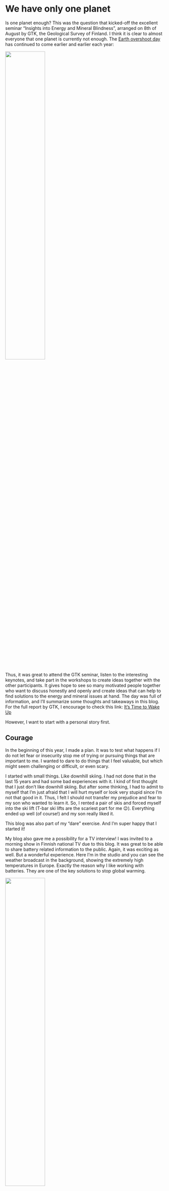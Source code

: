 # We have only one planet
Is one planet enough? This was the question that kicked-off the excellent seminar “Insights into Energy and Mineral Blindness”, arranged on 8th of August by GTK, the Geological Survey of Finland. I think it is clear to almost everyone that one planet is currently not enough. The [Earth overshoot day]( https://www.overshootday.org/) has continued to come earlier and earlier each year:

<img src="https://makavi.github.io/images/EarthOvershootDay.JPG" width="50%" />

Thus, it was great to attend the GTK seminar, listen to the interesting keynotes, and take part in the workshops to create ideas together with the other participants. It gives hope to see so many motivated people together who want to discuss honestly and openly and create ideas that can help to find solutions to the energy and mineral issues at hand. The day was full of information, and I’ll summarize some thoughts and takeaways in this blog. For the full report by GTK, I encourage to check this link: [It’s Time to Wake Up](https://www.gtk.fi/en/time-to-wake-up/)

However, I want to start with a personal story first.

## Courage
In the beginning of this year, I made a plan. It was to test what happens if I do not let fear or insecurity stop me of trying or pursuing things that are important to me. I wanted to dare to do things that I feel valuable, but which might seem challenging or difficult, or even scary.

I started with small things. Like downhill skiing. I had not done that in the last 15 years and had some bad experiences with it. I kind of first thought that I just don’t like downhill skiing. But after some thinking, I had to admit to myself that I’m just afraid that I will hurt myself or look very stupid since I’m not that good in it. Thus, I felt I should not transfer my prejudice and fear to my son who wanted to learn it. So, I rented a pair of skis and forced myself into the ski lift (T-bar ski lifts are the scariest part for me 😉). Everything ended up well (of course!) and my son really liked it.

This blog was also part of my “dare” exercise. And I’m super happy that I started it!

My blog also gave me a possibility for a TV interview! I was invited to a morning show in Finnish national TV due to this blog. It was great to be able to share battery related information to the public. Again, it was exciting as well. But a wonderful experience. Here I’m in the studio and you can see the weather broadcast in the background, showing the extremely high temperatures in Europe. Exactly the reason why I like working with batteries. They are one of the key solutions to stop global warming.

<img src="https://makavi.github.io/images/YleAamu2.jpg" width="50%" />

If you are interested and understand Finnish, you can watch the interview here: [VTT:n erikoistutkija Marja Vilkman on perehtynyt akkujen maailmaan](https://areena.yle.fi/1-63100924)

Just before my summer holidays, I also decided that I would apply for a research chair position in [BEPA](https://bepassociation.eu/), the Batteries European Partnership Association, which is responsible for creating the Strategic Research and Innovation Agenda (SRIA) for batteries, together with Batteries Europe, and for the definition of call topics to be included in the Horizon Europe Work Programmes. As sufficiency of battery materials is a very important topic for me, I chose to apply to become the research chair for the Working Group of Raw Materials and Recycling.

And guess what. I was selected! Wow!! Thus, you might be reading more on the European level road mapping in my future blogs. I’m also very eager to hear your thoughts about the directions EU should take in this field. We will create the SRIA together.

## Takeaways from the GTK seminar

Now to the takeaways. Without filtering and not including everything. These are however the parts that I remember well from the workshop.

1.	Reducing CO2 emissions is a must to stop global warming. The solution would be to use renewable energy (mostly wind & solar) to harvest energy, combined with energy storage (like batteries, but there are also other options). However, 80 % of modern energy use is non-electric. It is a huge task to electrify everything. And it requires massive amounts of raw materials.

2.	Even if we would not care about the greenhouse gas emissions, we still need to find solutions to replace oil and gas. The easiest sources for oil have been already found and used. We will at some point run out of oil. And even sooner, the oil prices will become too expensive for the consumers and, at the same time, too low for the producers to make profit.

3.	Solar and wind energy is renewable and the available energy from the sun would be more than enough to generate the energy we need. The problems are that:
> - Renewable energy is not always available – we need to be able to store it
> - Solar panels and wind turbines need materials that are not renewable
> - The devices to store the energy also need materials that are not renewable (yes, in some cases we can use renewable materials, like biocarbon in batteries –    but it is unfortunately not enough, even though definitely needed)

4.	The world is based on the concept of continuous economic growth. In history, economic growth has gone hand in hand with the increased energy consumption. There is no silver bullet to enable economic growth without increased energy consumption. And even though we will have solutions to produce energy in a clean way, it will require raw materials that are limited on Earth. Eventually, there will be a limit.

5.	We do not have much time to find solutions. But building wind farms and solar power plants takes time. Setting up battery factories takes time. And opening new mines takes even more time.

6.	What we can and need to do fast, is to consume less. It will give us time to develop greener energy solutions. And it is also needed to secure sufficiency and sustainable mining of battery raw materials in future.

7.	One of the solutions is to favor local production. A lot of energy is consumed in too long supply chains. Sometimes the supply chains are even ridiculous, like fishing salmon in Scotland, shipping it to Asia to be canned, and then shipped back to Scotland. Instead, locals could have bought fresh salmon directly from the fishermen and avoid the 32 914 km travel to be canned and back.

## My conclusions

Yes, battery materials are needed in huge amounts. I often hear that if there is more demand, new materials will be developed, and new raw material sources will be found as much as needed.

I remember from school that it was quite scary, as a child, to hear that we will run out of oil soon. But new oil deposits have been found and I believe it took/takes longer than originally estimated to reach the point when oil production is not profitable anymore, due to increased costs in oil drilling from the smaller and smaller deposits. But we are anyway approaching this limit.

There is, eventually, a limit also for battery materials. But battery materials differ from oil so that they are not consumed when used. Only the battery properties will get worse, for example due to cracks that are generated into the electrodes during cycling. So, at some point, we will have large amounts of battery raw materials coming from recycled batteries. Not yet though, and we need to increase raw material production still significantly. 

As I mentioned also in the TV interview: In case we would stop battery research and development now, we would run out of raw materials. But we of course will not do that. Novel, more abundant, and even renewable battery materials, increased battery lifetime, and recycling of used batteries will all help to guarantee that we will have enough batteries in future. We can and should also utilize artificial intelligence and modelling to speed up the development.

Thus, the GTK report should NOT be taken as a sign to give up or stop EV or renewable energy investments, which is how some people seem to have interpreted the message. On the contrary: It was a wake-up call and a call to action to put more efforts on such work, both in the research field and in industry – and in politics.

Feelings were also mentioned in the seminar. And what I would like to see more is that people would listen to each other. If people and their concerns are not heard, the progress will be slow. We need to share information and reasons for the EV and renewable energy need in a clear way and listen to the consumers and locals who live near planned wind farm or mines – and take their possible fears seriously. Thus, it is not just developing new materials and technologies. Social acceptance is very important as well and should be considered also in technical research projects.

I would like to finish this blog text with a positive note. This is anyway a positive energy blog 😉 This week, a big group of researchers published a paper, which says that [the world can reach a 100% renewable energy system by or before 2050](https://www.helsinkitimes.fi/themes/themes/science-and-technology/22012-researchers-agree-the-world-can-reach-a-100-renewable-energy-system-by-or-before-2050.html). So yes, we can do this. But we need to make bold decisions and dare “to stop all new investments in fossil fuels and focus on creating renewable energy based smart energy systems”, as pointed out by one of the authors, Brian V. Mathiesen from Aalborg University.
